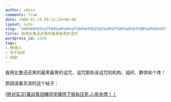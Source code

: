 ```yaml
---
author: admin
comments: true
date: 2008-01-18 08:15:28+00:00
layout: note
slug: '%e6%88%91%e7%94%a8%e6%af%94%e9%b2%81%e8%bf%85%e8%bf%98%e9%bb%91%e7%9a%84%e6%9c%80%e9%bb%91%e6%9c%80%e9%bb%91%e7%9a%84%e8%af%85%e5%92%92'
title: 我用比鲁迅还黑的最黑最黑的诅咒
wordpress_id: 1328
tags:
- MM慎入
- 写不如转
- 惨剧
---
```


我用比鲁迅还黑的最黑最黑的诅咒，诅咒那些该诅咒的机构、组织、群体和个体！  
  
原因请看天涯的这个帖子：  
  
[[绝对实况]春运我目睹同学被挤下铁轨压死,心有余悸！！](http://cache.tianya.cn/publicforum/content/free/1/1099414.shtml)
